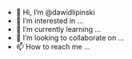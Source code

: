 - 👋 Hi, I’m @dawidlipinski
- 👀 I’m interested in ...
- 🌱 I’m currently learning ...
- 💞️ I’m looking to collaborate on ...
- 📫 How to reach me ...

<!---
dawidlipinski/dawidlipinski is a ✨ special ✨ repository because its `README.md` (this file) appears on your GitHub profile.
You can click the Preview link to take a look at your changes.
--->

